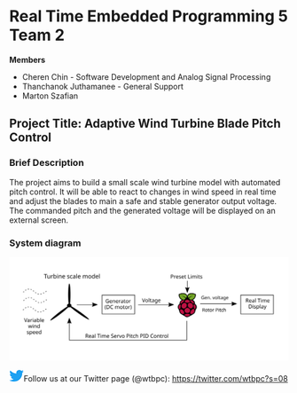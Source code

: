 # Real Time Embedded Programming 5 Team 2 
**Members**
  - Cheren Chin - Software Development and Analog Signal Processing
  - Thanchanok Juthamanee - General Support
  - Marton Szafian

## Project Title: Adaptive Wind Turbine Blade Pitch Control
### Brief Description
The project aims to build a small scale wind turbine model with automated pitch control. It will be able to react to changes in wind speed in real time and adjust the blades to main a safe and stable generator output voltage. The commanded pitch and the generated voltage will be displayed on an external screen.

### System diagram
![System Block Diagram](images/Initial_Pitch_System_block_diagram.svg)



![TwitterLogo](images/twitter_PNG9.png)Follow us at our Twitter page (@wtbpc):
https://twitter.com/wtbpc?s=08

